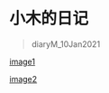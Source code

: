 # 小木的日记

> diaryM_10Jan2021

[image1](https://s3.ax1x.com/2021/01/18/s6x7YF.jpg)

[image2](https://s3.ax1x.com/2021/01/18/s6xTFU.jpg)